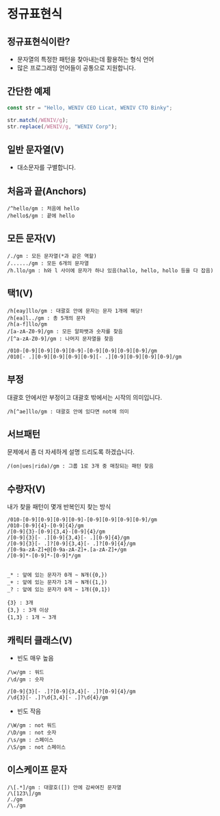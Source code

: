 # 정규표현식

## 정규표현식이란?

- 문자열의 특정한 패턴을 찾아내는데 활용하는 형식 언어
- 많은 프로그래밍 언어들이 공통으로 지원합니다.

## 간단한 예제

```js
const str = "Hello, WENIV CEO Licat, WENIV CTO Binky";

str.match(/WENIV/g);
str.replace(/WENIV/g, "WENIV Corp");
```

## 일반 문자열(V)

- 대소문자를 구별합니다.

## 처음과 끝(Anchors)

```
/^hello/gm : 처음에 hello
/hello$/gm : 끝에 hello
```

## 모든 문자(V)

```
/./gm : 모든 문자열(*과 같은 역할)
/....../gm : 모든 6개의 문자열
/h.llo/gm : h와 l 사이에 문자가 하나 있음(hallo, hello, hollo 등을 다 잡음)
```

## 택1(V)

```
/h[eay]llo/gm : 대괄호 안에 문자는 문자 1개에 해당!
/h[ea]l../gm : 총 5개의 문자
/h[a-f]llo/gm
/[a-zA-Z0-9]/gm : 모든 알파뱃과 숫자를 찾음
/[^a-zA-Z0-9]/gm : 나머지 문자열을 찾음

/010-[0-9][0-9][0-9][0-9]-[0-9][0-9][0-9][0-9]/gm
/010[- .][0-9][0-9][0-9][0-9][- .][0-9][0-9][0-9][0-9]/gm
```

## 부정

대괄호 안에서만 부정이고 대괄호 밖에서는 시작의 의미입니다.

```
/h[^ae]llo/gm : 대괄호 안에 있다면 not에 의미
```

## 서브패턴

문제에서 좀 더 자세하게 설명 드리도록 하겠습니다.

```
/(on|ues|rida)/gm : 그룹 1로 3개 중 매칭되는 패턴 찾음
```

## 수량자(V)

내가 찾을 패턴이 몇개 반복인지 찾는 방식

```
/010-[0-9][0-9][0-9][0-9]-[0-9][0-9][0-9][0-9]/gm
/010-[0-9]{4}-[0-9]{4}/gm
/[0-9]{3}-[0-9]{3,4}-[0-9]{4}/gm
/[0-9]{3}[- .][0-9]{3,4}[- .][0-9]{4}/gm
/[0-9]{3}[- .]?[0-9]{3,4}[- .]?[0-9]{4}/gm
/[0-9a-zA-Z]+@[0-9a-zA-Z]+.[a-zA-Z]+/gm
/[0-9]*-[0-9]*-[0-9]*/gm


_* : 앞에 있는 문자가 0개 ~ N개({0,})
_+ : 앞에 있는 문자가 1개 ~ N개({1,})
_? : 앞에 있는 문자가 0개 ~ 1개({0,1})

{3} : 3개
{3,} : 3개 이상
{1,3} : 1개 ~ 3개

```

## 캐릭터 클래스(V)

- 빈도 매우 높음

```
/\w/gm : 워드
/\d/gm : 숫자

/[0-9]{3}[- .]?[0-9]{3,4}[- .]?[0-9]{4}/gm
/\d{3}[- .]?\d{3,4}[- .]?\d{4}/gm
```

- 빈도 작음

```
/\W/gm : not 워드
/\D/gm : not 숫자
/\s/gm : 스페이스
/\S/gm : not 스페이스
```

## 이스케이프 문자

```
/\[.*]/gm : 대괄호([]) 안에 감싸여진 문자열
/\[123\]/gm
/./gm
/\./gm
```
